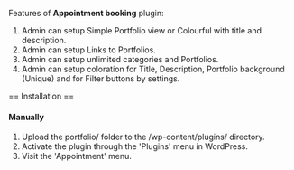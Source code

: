  
Features of **Appointment booking** plugin:

1. Admin can setup Simple Portfolio view or Colourful with title and description.
2. Admin can setup Links to Portfolios. 
3. Admin can setup unlimited categories and Portfolios.
4. Admin can setup coloration for Title, Description, Portfolio background (Unique) and for Filter buttons by settings.
 
 
== Installation ==

#### Manually

1. Upload the portfolio/ folder to the /wp-content/plugins/ directory. 
2. Activate the plugin through the 'Plugins' menu in WordPress. 
3. Visit the  'Appointment' menu.

 
